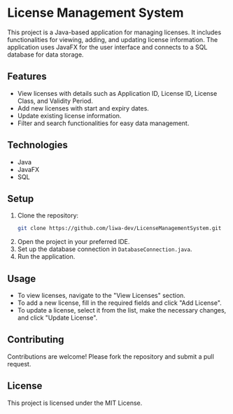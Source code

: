 # License Management System

This project is a Java-based application for managing licenses. It includes functionalities for viewing, adding, and updating license information. The application uses JavaFX for the user interface and connects to a SQL database for data storage.

## Features
- View licenses with details such as Application ID, License ID, License Class, and Validity Period.
- Add new licenses with start and expiry dates.
- Update existing license information.
- Filter and search functionalities for easy data management.

## Technologies
- Java
- JavaFX
- SQL

## Setup
1. Clone the repository:
   ```bash
   git clone https://github.com/liwa-dev/LicenseManagementSystem.git
   ```
2. Open the project in your preferred IDE.
3. Set up the database connection in `DatabaseConnection.java`.
4. Run the application.

## Usage
- To view licenses, navigate to the "View Licenses" section.
- To add a new license, fill in the required fields and click "Add License".
- To update a license, select it from the list, make the necessary changes, and click "Update License".

## Contributing
Contributions are welcome! Please fork the repository and submit a pull request.

## License
This project is licensed under the MIT License.
